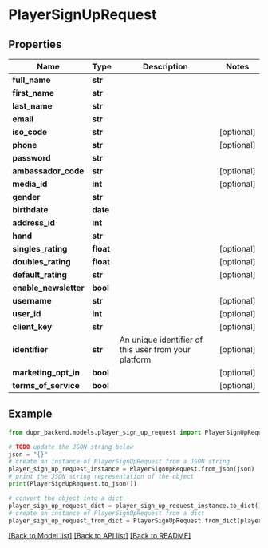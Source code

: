 # PlayerSignUpRequest


## Properties

Name | Type | Description | Notes
------------ | ------------- | ------------- | -------------
**full_name** | **str** |  | 
**first_name** | **str** |  | 
**last_name** | **str** |  | 
**email** | **str** |  | 
**iso_code** | **str** |  | [optional] 
**phone** | **str** |  | [optional] 
**password** | **str** |  | 
**ambassador_code** | **str** |  | [optional] 
**media_id** | **int** |  | [optional] 
**gender** | **str** |  | 
**birthdate** | **date** |  | 
**address_id** | **int** |  | 
**hand** | **str** |  | 
**singles_rating** | **float** |  | [optional] 
**doubles_rating** | **float** |  | [optional] 
**default_rating** | **str** |  | [optional] 
**enable_newsletter** | **bool** |  | 
**username** | **str** |  | [optional] 
**user_id** | **int** |  | [optional] 
**client_key** | **str** |  | [optional] 
**identifier** | **str** | An unique identifier of this user from your platform | [optional] 
**marketing_opt_in** | **bool** |  | [optional] 
**terms_of_service** | **bool** |  | [optional] 

## Example

```python
from dupr_backend.models.player_sign_up_request import PlayerSignUpRequest

# TODO update the JSON string below
json = "{}"
# create an instance of PlayerSignUpRequest from a JSON string
player_sign_up_request_instance = PlayerSignUpRequest.from_json(json)
# print the JSON string representation of the object
print(PlayerSignUpRequest.to_json())

# convert the object into a dict
player_sign_up_request_dict = player_sign_up_request_instance.to_dict()
# create an instance of PlayerSignUpRequest from a dict
player_sign_up_request_from_dict = PlayerSignUpRequest.from_dict(player_sign_up_request_dict)
```
[[Back to Model list]](../README.md#documentation-for-models) [[Back to API list]](../README.md#documentation-for-api-endpoints) [[Back to README]](../README.md)


